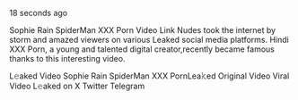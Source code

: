 18 seconds ago

Sophie Rain SpiderMan XXX Porn Video Link Nudes took the internet by storm and amazed viewers on various Leaked social media platforms. Hindi XXX Porn, a young and talented digital creator,recently became famous thanks to this interesting video.

L𝚎aked Video Sophie Rain SpiderMan XXX PornLea𝚔ed Original Video Viral Video L𝚎aked on X Twitter Telegram
